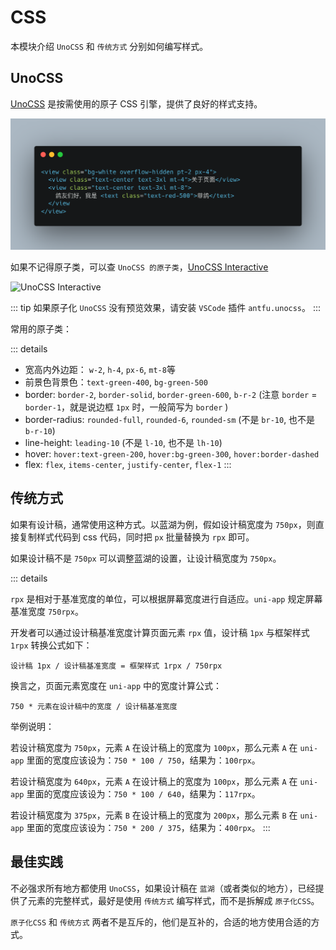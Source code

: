 # CSS

本模块介绍 `UnoCSS` 和 `传统方式` 分别如何编写样式。

## UnoCSS

[UnoCSS](https://unocss.dev/) 是按需使用的原子 CSS 引擎，提供了良好的样式支持。

![Alt text](./screenshots/styling.png)

<!--
```html
<view class="bg-white overflow-hidden pt-2 px-4">
  <view class="text-center text-3xl mt-4">关于页面</view>
  <view class="text-center text-3xl mt-8">
    鸽友们好，我是<text class="text-red-500">菲鸽</text>
  </view>
</view>
``` -->

如果不记得原子类，可以查 `UnoCSS 的原子类`，[UnoCSS Interactive](https://unocss.dev/interactive/)

![UnoCSS Interactive](css.png)

::: tip
如果原子化 `UnoCSS` 没有预览效果，请安装 `VSCode` 插件 `antfu.unocss`。
:::

常用的原子类：

::: details

- 宽高内外边距： `w-2`, `h-4`, `px-6`, `mt-8`等
- 前景色背景色：`text-green-400`, `bg-green-500`
- border: `border-2`, `border-solid`, `border-green-600`, `b-r-2` (注意 `border` = `border-1`，就是说边框 `1px` 时，一般简写为 `border` )
- border-radius: `rounded-full`, `rounded-6`, `rounded-sm` (不是 `br-10`, 也不是 `b-r-10`)
- line-height: `leading-10` (不是 `l-10`, 也不是 `lh-10`)
- hover: `hover:text-green-200`, `hover:bg-green-300`, `hover:border-dashed`
- flex: `flex`, `items-center`, `justify-center`, `flex-1`
  :::

## 传统方式

如果有设计稿，通常使用这种方式。以蓝湖为例，假如设计稿宽度为 `750px`，则直接复制样式代码到 css 代码，同时把 `px` 批量替换为 `rpx` 即可。

如果设计稿不是 `750px` 可以调整蓝湖的设置，让设计稿宽度为 `750px`。

::: details

`rpx` 是相对于基准宽度的单位，可以根据屏幕宽度进行自适应。`uni-app` 规定屏幕基准宽度 `750rpx`。

开发者可以通过设计稿基准宽度计算页面元素 `rpx` 值，设计稿 `1px` 与框架样式 `1rpx` 转换公式如下：

`设计稿 1px / 设计稿基准宽度 = 框架样式 1rpx / 750rpx`

换言之，页面元素宽度在 `uni-app` 中的宽度计算公式：

`750 * 元素在设计稿中的宽度 / 设计稿基准宽度`

举例说明：

若设计稿宽度为 `750px`，元素 `A` 在设计稿上的宽度为 `100px`，那么元素 `A` 在 `uni-app` 里面的宽度应该设为：`750 * 100 / 750`，结果为：`100rpx`。

若设计稿宽度为 `640px`，元素 `A` 在设计稿上的宽度为 `100px`，那么元素 `A` 在 `uni-app` 里面的宽度应该设为：`750 * 100 / 640`，结果为：`117rpx`。

若设计稿宽度为 `375px`，元素 `B` 在设计稿上的宽度为 `200px`，那么元素 `B` 在 `uni-app` 里面的宽度应该设为：`750 * 200 / 375`，结果为：`400rpx`。
:::

## 最佳实践

不必强求所有地方都使用 `UnoCSS`，如果设计稿在 `蓝湖`（或者类似的地方），已经提供了元素的完整样式，最好是使用 `传统方式` 编写样式，而不是拆解成 `原子化CSS`。

`原子化CSS` 和 `传统方式` 两者不是互斥的，他们是互补的，合适的地方使用合适的方式。
